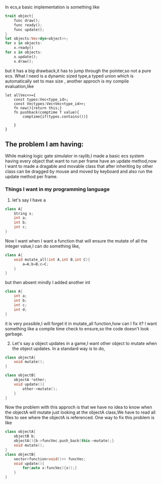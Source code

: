 In ecs,a basic implementation is something like
```rust
trait object{
    func draw();
    func ready();
    func update();
}
let objects:Vec<dyn<object>>;
for x in objects:
    x.ready()
for x in objects:
    x.update();
    x.draw();
```
but it has a big drawback,it has to jump through the pointer,so not a pure ecs.
What I need is a dynamic sized type,a typed union which is automatically set to max size ,
another approch is my compile evaluation,like 
```
let allVec<>={
    const types:Vec<type_id>;
    const Vectypes:Vec<Vec<type_id>>;
    fn new(){return this;}
    fn pushback(comptime T value){
        comptime{if(types.contains())}
        
    }
}
```
## The problem I am having:
While making logic gate simulator in raylib,I made a basic ecs system having every object that want to run per frame have an update method,now I want to made a dragable and movable class that after inheriting by other class can be dragged by mouse and moved by keyboard and also run the update method per frame.

### Things I want in my programming language
1. let's say I have a 
```cpp
class A{
    String s;
    int a;
    int b;
    int c;
}
```
Now I want when I want a function that will ensure the mutate of all the integer value,I can do something like,
```cpp
class A{
    void mutate_all(int A,int B,int C){
        a=A;b=B;c=C;
    }
}
```
but then absent mindly I added another int
```cpp
class A{
    int a;
    int b;
    int c;
    int d;
}
```
it is very possible,I will forget it in mutate_all function,how can I fix it?
I want something like a compile time check to ensure,so the code doesn't look garbage.

2. Let's say a object updates in a game,I want other object to mutate when the object updates.
In a standard way is to do,
```cpp
class objectA{
    void mutate();
}

class objectB{
    objectA *other;
    void update(){
        other->mutate();
    }
}
```
Now the problem with this approch is that we have  no idea to 
know when the objectA will mutate just looking at the objectA class,We have to read 
all files to see where the objectA is referenced.
One way to fix this problem is like
```cpp
class objectA{
    objectB b;
    objectA(){b->funcVec.push_back(this->mutate);}
    void mutate();
}
class objectB{
    vector<function<void()>> funcVec;
    void update(){
        for(auto x:funcVec){x();}
    }
}

```
